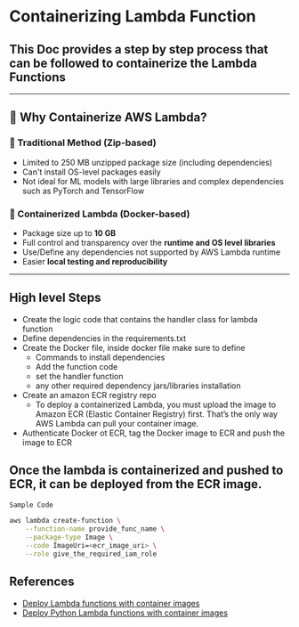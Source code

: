 # Containerizing Lambda Function
## This Doc provides a step by step process that can be followed to containerize the Lambda Functions

---

## 🚀 Why Containerize AWS Lambda?

### 🔧 Traditional Method (Zip-based)
- Limited to 250 MB unzipped package size (including dependencies)
- Can't install OS-level packages easily
- Not ideal for ML models with large libraries and complex dependencies such as PyTorch and TensorFlow
### 🐳 Containerized Lambda (Docker-based)
- Package size up to **10 GB**
- Full control and transparency over the **runtime and OS level libraries**
- Use/Define any dependencies not supported by AWS Lambda runtime
- Easier **local testing and reproducibility**

---

## High level Steps
- Create the logic code that contains the handler class for lambda function
- Define dependencies in the requirements.txt
- Create the Docker file, inside docker file make sure to define
  - Commands to install dependencies
  - Add the function code
  - set the handler function
  - any other required dependency jars/libraries installation
- Create an amazon ECR registry repo
  - To deploy a containerized Lambda, you must upload the image to Amazon ECR (Elastic Container Registry) first. That’s the only way AWS Lambda can pull your container image.
- Authenticate Docker ot ECR, tag the Docker image to ECR and push the image to ECR

## Once the lambda is containerized and pushed to ECR, it can be deployed from the ECR image.
```bash
Sample Code

aws lambda create-function \
    --function-name provide_func_name \
    --package-type Image \
    --code ImageUri=<ecr_image_uri> \
    --role give_the_required_iam_role

```
## References
- [Deploy Lambda functions with container images](https://docs.aws.amazon.com/prescriptive-guidance/latest/patterns/deploy-lambda-functions-with-container-images.html)
- [Deploy Python Lambda functions with container images](https://docs.aws.amazon.com/lambda/latest/dg/python-image.html)


